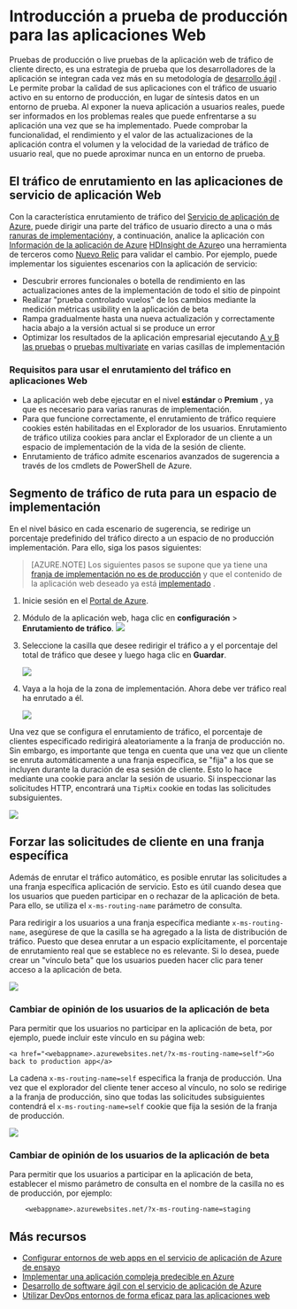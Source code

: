 <properties
    pageTitle="Introducción a prueba de producción para las aplicaciones Web"
    description="Obtenga información sobre la prueba en función de producción (sugerencia) en las aplicaciones de Azure aplicación de servicio Web."
    services="app-service\web"
    documentationCenter=""
    authors="cephalin"
    manager="wpickett"
    editor=""/>

<tags
    ms.service="app-service-web"
    ms.workload="web"
    ms.tgt_pltfrm="na"
    ms.devlang="na"
    ms.topic="article"
    ms.date="01/13/2016"
    ms.author="cephalin"/>

# <a name="get-started-with-test-in-production-for-web-apps"></a>Introducción a prueba de producción para las aplicaciones Web

Pruebas de producción o live pruebas de la aplicación web de tráfico de cliente directo, es una estrategia de prueba que los desarrolladores de la aplicación se integran cada vez más en su metodología de [desarrollo ágil](https://en.wikipedia.org/wiki/Agile_software_development) . Le permite probar la calidad de sus aplicaciones con el tráfico de usuario activo en su entorno de producción, en lugar de síntesis datos en un entorno de prueba. Al exponer la nueva aplicación a usuarios reales, puede ser informados en los problemas reales que puede enfrentarse a su aplicación una vez que se ha implementado. Puede comprobar la funcionalidad, el rendimiento y el valor de las actualizaciones de la aplicación contra el volumen y la velocidad de la variedad de tráfico de usuario real, que no puede aproximar nunca en un entorno de prueba.

## <a name="traffic-routing-in-app-service-web-apps"></a>El tráfico de enrutamiento en las aplicaciones de servicio de aplicación Web

Con la característica enrutamiento de tráfico del [Servicio de aplicación de Azure](http://go.microsoft.com/fwlink/?LinkId=529714), puede dirigir una parte del tráfico de usuario directo a una o más [ranuras de implementación](web-sites-staged-publishing.md)y, a continuación, analice la aplicación con [Información de la aplicación de Azure](/services/application-insights/) [HDInsight de Azure](/services/hdinsight/)o una herramienta de terceros como [Nuevo Relic](/marketplace/partners/newrelic/newrelic/) para validar el cambio. Por ejemplo, puede implementar los siguientes escenarios con la aplicación de servicio:

- Descubrir errores funcionales o botella de rendimiento en las actualizaciones antes de la implementación de todo el sitio de pinpoint
- Realizar "prueba controlado vuelos" de los cambios mediante la medición métricas usibility en la aplicación de beta
- Rampa gradualmente hasta una nueva actualización y correctamente hacia abajo a la versión actual si se produce un error 
- Optimizar los resultados de la aplicación empresarial ejecutando [A y B las pruebas](https://en.wikipedia.org/wiki/A/B_testing) o [pruebas multivariate](https://en.wikipedia.org/wiki/Multivariate_testing_in_marketing) en varias casillas de implementación

### <a name="requirements-for-using-traffic-routing-in-web-apps"></a>Requisitos para usar el enrutamiento del tráfico en aplicaciones Web

- La aplicación web debe ejecutar en el nivel **estándar** o **Premium** , ya que es necesario para varias ranuras de implementación.
- Para que funcione correctamente, el enrutamiento de tráfico requiere cookies estén habilitadas en el Explorador de los usuarios. Enrutamiento de tráfico utiliza cookies para anclar el Explorador de un cliente a un espacio de implementación de la vida de la sesión de cliente.
- Enrutamiento de tráfico admite escenarios avanzados de sugerencia a través de los cmdlets de PowerShell de Azure.

## <a name="route-traffic-segment-to-a-deployment-slot"></a>Segmento de tráfico de ruta para un espacio de implementación

En el nivel básico en cada escenario de sugerencia, se redirige un porcentaje predefinido del tráfico directo a un espacio de no producción implementación. Para ello, siga los pasos siguientes:

>[AZURE.NOTE] Los siguientes pasos se supone que ya tiene una [franja de implementación no es de producción](web-sites-staged-publishing.md) y que el contenido de la aplicación web deseado ya está [implementado](web-sites-deploy.md) .

1. Inicie sesión en el [Portal de Azure](https://portal.azure.com/).
2. Módulo de la aplicación web, haga clic en **configuración** > **Enrutamiento de tráfico**.
  ![](./media/app-service-web-test-in-production/01-traffic-routing.png)
3. Seleccione la casilla que desee redirigir el tráfico a y el porcentaje del total de tráfico que desee y luego haga clic en **Guardar**.

    ![](./media/app-service-web-test-in-production/02-select-slot.png)

4. Vaya a la hoja de la zona de implementación. Ahora debe ver tráfico real ha enrutado a él.

    ![](./media/app-service-web-test-in-production/03-traffic-routed.png)

Una vez que se configura el enrutamiento de tráfico, el porcentaje de clientes especificado redirigirá aleatoriamente a la franja de producción no. Sin embargo, es importante que tenga en cuenta que una vez que un cliente se enruta automáticamente a una franja específica, se "fija" a los que se incluyen durante la duración de esa sesión de cliente. Esto lo hace mediante una cookie para anclar la sesión de usuario. Si inspeccionar las solicitudes HTTP, encontrará una `TipMix` cookie en todas las solicitudes subsiguientes.

![](./media/app-service-web-test-in-production/04-tip-cookie.png)

## <a name="force-client-requests-to-a-specific-slot"></a>Forzar las solicitudes de cliente en una franja específica

Además de enrutar el tráfico automático, es posible enrutar las solicitudes a una franja específica aplicación de servicio. Esto es útil cuando desea que los usuarios que pueden participar en o rechazar de la aplicación de beta. Para ello, se utiliza el `x-ms-routing-name` parámetro de consulta.

Para redirigir a los usuarios a una franja específica mediante `x-ms-routing-name`, asegúrese de que la casilla se ha agregado a la lista de distribución de tráfico. Puesto que desea enrutar a un espacio explícitamente, el porcentaje de enrutamiento real que se establece no es relevante. Si lo desea, puede crear un "vínculo beta" que los usuarios pueden hacer clic para tener acceso a la aplicación de beta.

![](./media/app-service-web-test-in-production/06-enable-x-ms-routing-name.png)

### <a name="opt-users-out-of-beta-app"></a>Cambiar de opinión de los usuarios de la aplicación de beta

Para permitir que los usuarios no participar en la aplicación de beta, por ejemplo, puede incluir este vínculo en su página web:

    <a href="<webappname>.azurewebsites.net/?x-ms-routing-name=self">Go back to production app</a>

La cadena `x-ms-routing-name=self` especifica la franja de producción. Una vez que el explorador del cliente tener acceso al vínculo, no solo se redirige a la franja de producción, sino que todas las solicitudes subsiguientes contendrá el `x-ms-routing-name=self` cookie que fija la sesión de la franja de producción.

![](./media/app-service-web-test-in-production/05-access-production-slot.png)

### <a name="opt-users-in-to-beta-app"></a>Cambiar de opinión de los usuarios de la aplicación de beta

Para permitir que los usuarios a participar en la aplicación de beta, establecer el mismo parámetro de consulta en el nombre de la casilla no es de producción, por ejemplo:

        <webappname>.azurewebsites.net/?x-ms-routing-name=staging

## <a name="more-resources"></a>Más recursos ##

-   [Configurar entornos de web apps en el servicio de aplicación de Azure de ensayo](web-sites-staged-publishing.md)
-   [Implementar una aplicación compleja predecible en Azure](app-service-deploy-complex-application-predictably.md)
-   [Desarrollo de software ágil con el servicio de aplicación de Azure](app-service-agile-software-development.md)
-   [Utilizar DevOps entornos de forma eficaz para las aplicaciones web](app-service-web-staged-publishing-realworld-scenarios.md)